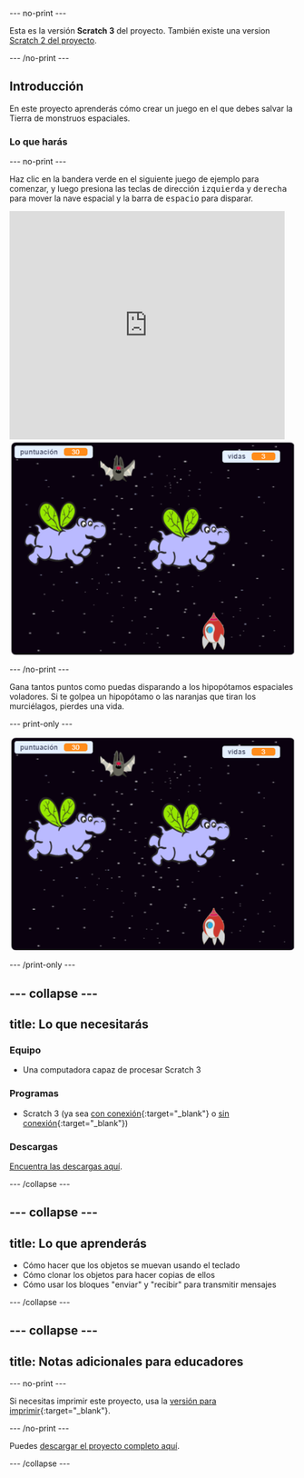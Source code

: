--- no-print ---

Esta es la versión **Scratch 3** del proyecto. También existe una version [Scratch 2 del proyecto](https://projects.raspberrypi.org/es-LA/projects/clone-wars-scratch2).

--- /no-print ---

## Introducción

En este proyecto aprenderás cómo crear un juego en el que debes salvar la Tierra de monstruos espaciales.

### Lo que harás

--- no-print ---

Haz clic en la bandera verde en el siguiente juego de ejemplo para comenzar, y luego presiona las teclas de dirección <kbd>izquierda</kbd> y <kbd>derecha</kbd> para mover la nave espacial y la barra de <kbd>espacio</kbd> para disparar.

<div class="scratch-preview">
  <iframe allowtransparency="true" width="485" height="402" src="https://scratch.mit.edu/projects/embed/414635212/?autostart=false" frameborder="0" scrolling="no"></iframe>
  <img src="images/showcase.png">
</div>

--- /no-print ---

Gana tantos puntos como puedas disparando a los hipopótamos espaciales voladores. Si te golpea un hipopótamo o las naranjas que tiran los murciélagos, pierdes una vida.

--- print-only ---

![desc](images/showcase.png)

--- /print-only ---

--- collapse ---
---
title: Lo que necesitarás
---

### Equipo

+ Una computadora capaz de procesar Scratch 3

### Programas

+ Scratch 3 (ya sea [con conexión](https://rpf.io/scratchon){:target="_blank"} o [sin conexión](https://rpf.io/scratchoff){:target="_blank"})

### Descargas

[Encuentra las descargas aquí](http://rpf.io/p/es-LA/clone-wars-go).

--- /collapse ---

--- collapse ---
---
title: Lo que aprenderás
---

+ Cómo hacer que los objetos se muevan usando el teclado
+ Cómo clonar los objetos para hacer copias de ellos
+ Cómo usar los bloques "enviar" y "recibir" para transmitir mensajes

--- /collapse ---

--- collapse ---
---
title: Notas adicionales para educadores
---

--- no-print ---

Si necesitas imprimir este proyecto, usa la [versión para imprimir](https://projects.raspberrypi.org/es-LA/projects/clone-wars/print){:target="_blank"}.

--- /no-print ---

Puedes [descargar el proyecto completo aquí](http://rpf.io/p/es-LA/clone-wars-get).

--- /collapse ---